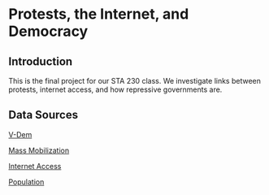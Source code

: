 # Protests, the Internet, and Democracy
## Introduction
This is the final project for our STA 230 class.
We investigate links between protests, internet access, and how repressive governments are.

## Data Sources
[V-Dem](https://www.v-dem.net/en/about/)

[Mass Mobilization](https://massmobilization.github.io/about.html)

[Internet Access](https://data.worldbank.org/indicator/it.net.user.zs)

[Population](https://data.worldbank.org/indicator/sp.pop.totl)
